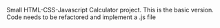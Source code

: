 Small HTML-CSS-Javascript Calculator project.
This is the basic version.
Code needs to be refactored and implement a .js file
